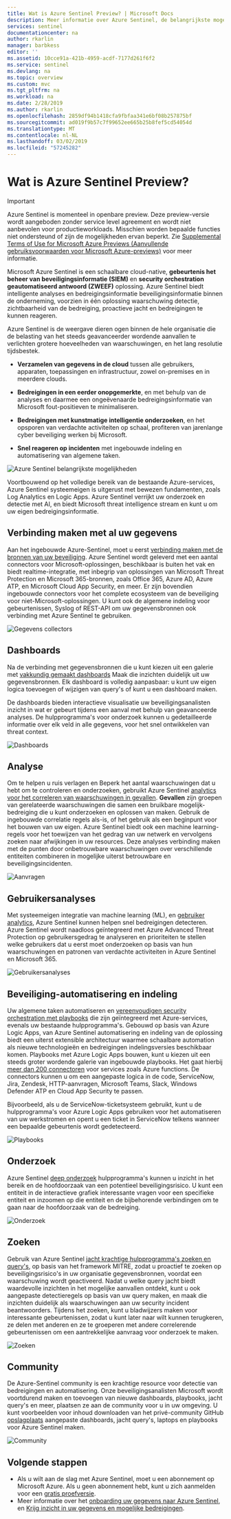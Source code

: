 ```yaml
---
title: Wat is Azure Sentinel Preview? | Microsoft Docs
description: Meer informatie over Azure Sentinel, de belangrijkste mogelijkheden en hoe het werkt.
services: sentinel
documentationcenter: na
author: rkarlin
manager: barbkess
editor: ''
ms.assetid: 10cce91a-421b-4959-acdf-7177d261f6f2
ms.service: sentinel
ms.devlang: na
ms.topic: overview
ms.custom: mvc
ms.tgt_pltfrm: na
ms.workload: na
ms.date: 2/28/2019
ms.author: rkarlin
ms.openlocfilehash: 2859df94b1418cfa9fbfaa341e6bf08b257875bf
ms.sourcegitcommit: ad019f9b57c7f99652ee665b25b8fef5cd54054d
ms.translationtype: MT
ms.contentlocale: nl-NL
ms.lasthandoff: 03/02/2019
ms.locfileid: "57245282"
---
```

# <a name="what-is-azure-sentinel-preview"></a>Wat is Azure Sentinel Preview?

> [!IMPORTANT]
> Azure Sentinel is momenteel in openbare preview.
> Deze preview-versie wordt aangeboden zonder service level agreement en wordt niet aanbevolen voor productieworkloads. Misschien worden bepaalde functies niet ondersteund of zijn de mogelijkheden ervan beperkt. Zie [Supplemental Terms of Use for Microsoft Azure Previews (Aanvullende gebruiksvoorwaarden voor Microsoft Azure-previews)](https://azure.microsoft.com/support/legal/preview-supplemental-terms/) voor meer informatie.

Microsoft Azure Sentinel is een schaalbare cloud-native, **gebeurtenis het beheer van beveiligingsinformatie (SIEM)** en **security orchestration geautomatiseerd antwoord (ZWEEF)** oplossing. Azure Sentinel biedt intelligente analyses en bedreigingsinformatie beveiligingsinformatie binnen de onderneming, voorzien in één oplossing waarschuwing detectie, zichtbaarheid van de bedreiging, proactieve jacht en bedreigingen te kunnen reageren. 

Azure Sentinel is de weergave dieren ogen binnen de hele organisatie die de belasting van het steeds geavanceerder wordende aanvallen te verlichten grotere hoeveelheden van waarschuwingen, en het lang resolutie tijdsbestek.

- **Verzamelen van gegevens in de cloud** tussen alle gebruikers, apparaten, toepassingen en infrastructuur, zowel on-premises en in meerdere clouds. 

- **Bedreigingen in een eerder onopgemerkte**, en met behulp van de analyses en daarmee een ongeëvenaarde bedreigingsinformatie van Microsoft fout-positieven te minimaliseren. 

- **Bedreigingen met kunstmatige intelligentie onderzoeken**, en het opsporen van verdachte activiteiten op schaal, profiteren van jarenlange cyber beveiliging werken bij Microsoft. 

- **Snel reageren op incidenten** met ingebouwde indeling en automatisering van algemene taken.


![Azure Sentinel belangrijkste mogelijkheden](./media/overview/core-capabilities.png)

Voortbouwend op het volledige bereik van de bestaande Azure-services, Azure Sentinel systeemeigen is uitgerust met bewezen fundamenten, zoals Log Analytics en Logic Apps. Azure Sentinel verrijkt uw onderzoek en detectie met AI, en biedt Microsoft threat intelligence stream en kunt u om uw eigen bedreigingsinformatie. 

 
## <a name="connect-to-all-your-data"></a>Verbinding maken met al uw gegevens

Aan het ingebouwde Azure-Sentinel, moet u eerst [verbinding maken met de bronnen van uw beveiliging](connect-data-sources.md). Azure Sentinel wordt geleverd met een aantal connectors voor Microsoft-oplossingen, beschikbaar is buiten het vak en biedt realtime-integratie, met inbegrip van oplossingen van Microsoft Threat Protection en Microsoft 365-bronnen, zoals Office 365, Azure AD, Azure ATP, en Microsoft Cloud App Security, en meer. Er zijn bovendien ingebouwde connectors voor het complete ecosysteem van de beveiliging voor niet-Microsoft-oplossingen. U kunt ook de algemene indeling voor gebeurtenissen, Syslog of REST-API om uw gegevensbronnen ook verbinding met Azure Sentinel te gebruiken.  

![Gegevens collectors](./media/collect-data/collect-data-page.png)

## <a name="dashboards"></a>Dashboards

Na de verbinding met gegevensbronnen die u kunt kiezen uit een galerie met [vakkundig gemaakt dashboards](quickstart-get-visibility.md#dashboards) Maak die inzichten duidelijk uit uw gegevensbronnen. Elk dashboard is volledig aanpasbaar: u kunt uw eigen logica toevoegen of wijzigen van query's of kunt u een dashboard maken.

De dashboards bieden interactieve visualisatie uw beveiligingsanalisten inzicht in wat er gebeurt tijdens een aanval met behulp van geavanceerde analyses. De hulpprogramma's voor onderzoek kunnen u gedetailleerde informatie over elk veld in alle gegevens, voor het snel ontwikkelen van threat context. 

![Dashboards](./media/overview/dashboards.png)

## <a name="analytics"></a>Analyse

Om te helpen u ruis verlagen en Beperk het aantal waarschuwingen dat u hebt om te controleren en onderzoeken, gebruikt Azure Sentinel [analytics voor het correleren van waarschuwingen in gevallen](tutorial-detect-threats.md). **Gevallen** zijn groepen van gerelateerde waarschuwingen die samen een bruikbare mogelijk-bedreiging die u kunt onderzoeken en oplossen van maken. Gebruik de ingebouwde correlatie regels als-is, of het gebruik als een beginpunt voor het bouwen van uw eigen. Azure Sentinel biedt ook een machine learning-regels voor het toewijzen van het gedrag van uw netwerk en vervolgens zoeken naar afwijkingen in uw resources. Deze analyses verbinding maken met de punten door onbetrouwbare waarschuwingen over verschillende entiteiten combineren in mogelijke uiterst betrouwbare en beveiligingsincidenten.

![Aanvragen](./media/overview/cases.png)

## <a name="user-analytics"></a>Gebruikersanalyses

Met systeemeigen integratie van machine learning (ML), en [gebruiker analytics](user-analytics.md), Azure Sentinel kunnen helpen snel bedreigingen detecteren. Azure Sentinel wordt naadloos geïntegreerd met Azure Advanced Threat Protection op gebruikersgedrag te analyseren en prioriteiten te stellen welke gebruikers dat u eerst moet onderzoeken op basis van hun waarschuwingen en patronen van verdachte activiteiten in Azure Sentinel en Microsoft 365.

![Gebruikersanalyses](./media/overview/user-analytics.png)


## <a name="security-automation--orchestration"></a>Beveiliging-automatisering en indeling

Uw algemene taken automatiseren en [vereenvoudigen security orchestration met playbooks](tutorial-respond-threats-playbook.md) die zijn geïntegreerd met Azure-services, evenals uw bestaande hulpprogramma's. Gebouwd op basis van Azure Logic Apps, van Azure Sentinel automatisering en indeling van de oplossing biedt een uiterst extensible architectuur waarmee schaalbare automation als nieuwe technologieën en bedreigingen indelingsversies beschikbaar komen. Playbooks met Azure Logic Apps bouwen, kunt u kiezen uit een steeds groter wordende galerie van ingebouwde playbooks. Het gaat hierbij [meer dan 200 connectoren](https://docs.microsoft.com/azure/connectors/apis-list) voor services zoals Azure functions. De connectors kunnen u om een aangepaste logica in de code, ServiceNow, Jira, Zendesk, HTTP-aanvragen, Microsoft Teams, Slack, Windows Defender ATP en Cloud App Security te passen.

Bijvoorbeeld, als u de ServiceNow-ticketsysteem gebruikt, kunt u de hulpprogramma's voor Azure Logic Apps gebruiken voor het automatiseren van uw werkstromen en opent u een ticket in ServiceNow telkens wanneer een bepaalde gebeurtenis wordt gedetecteerd.

![Playbooks](./media/tutorial-respond-threats-playbook/logic-app.png)



## <a name="investigation"></a>Onderzoek

Azure Sentinel [deep onderzoek](tutorial-investigate-cases.md) hulpprogramma's kunnen u inzicht in het bereik en de hoofdoorzaak van een potentieel beveiligingsrisico. U kunt een entiteit in de interactieve grafiek interessante vragen voor een specifieke entiteit en inzoomen op die entiteit en de bijbehorende verbindingen om te gaan naar de hoofdoorzaak van de bedreiging. 

![Onderzoek](./media/overview/investigation.png)


## <a name="hunting"></a>Zoeken

Gebruik van Azure Sentinel [jacht krachtige hulpprogramma's zoeken en query's](hunting.md), op basis van het framework MITRE, zodat u proactief te zoeken op beveiligingsrisico's in uw organisatie gegevensbronnen, voordat een waarschuwing wordt geactiveerd. Nadat u welke query jacht biedt waardevolle inzichten in het mogelijke aanvallen ontdekt, kunt u ook aangepaste detectieregels op basis van uw query maken, en maak die inzichten duidelijk als waarschuwingen aan uw security incident beantwoorders. Tijdens het zoeken, kunt u bladwijzers maken voor interessante gebeurtenissen, zodat u kunt later naar wilt kunnen terugkeren, ze delen met anderen en ze te groeperen met andere correlerende gebeurtenissen om een aantrekkelijke aanvraag voor onderzoek te maken.

![Zoeken](./media/overview/hunting.png)

## <a name="community"></a>Community

De Azure-Sentinel community is een krachtige resource voor detectie van bedreigingen en automatisering. Onze beveiligingsanalisten Microsoft wordt voortdurend maken en toevoegen van nieuwe dashboards, playbooks, jacht query's en meer, plaatsen ze aan de community voor u in uw omgeving. U kunt voorbeelden voor inhoud downloaden van het privé-community GitHub [opslagplaats](https://aka.ms/asicommunity) aangepaste dashboards, jacht query's, laptops en playbooks voor Azure Sentinel maken. 

![Community](./media/overview/community.png)

## <a name="next-steps"></a>Volgende stappen

- Als u wilt aan de slag met Azure Sentinel, moet u een abonnement op Microsoft Azure. Als u geen abonnement hebt, kunt u zich aanmelden voor een [gratis proefversie](https://azure.microsoft.com/free/).
- Meer informatie over het [onboarding uw gegevens naar Azure Sentinel](quickstart-onboard.md), en [Krijg inzicht in uw gegevens en mogelijke bedreigingen](quickstart-get-visibility.md).
